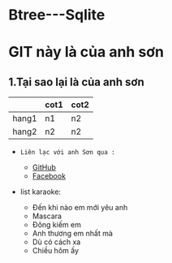 # Btree---Sqlite
# GIT này là của anh sơn 
## 1.Tại sao lại là của anh sơn 
 | |cot1|cot2
 |-|-|- 
 |hang1|n1 | n2
 |hang2|n2|n2
 

- `Liên lạc với anh Sơn qua :`
  + [GitHub](https://github.com/DinhSonpro12)
  + [Facebook](https://www.facebook.com/tran.virgil.92/)

- list karaoke:
  + Đến khi nào em mới yêu anh
  + Mascara
  + Đông kiếm em 
  + Anh thương em nhất mà 
  + Dù có cách xa 
  + Chiều hôm ấy
  
 

